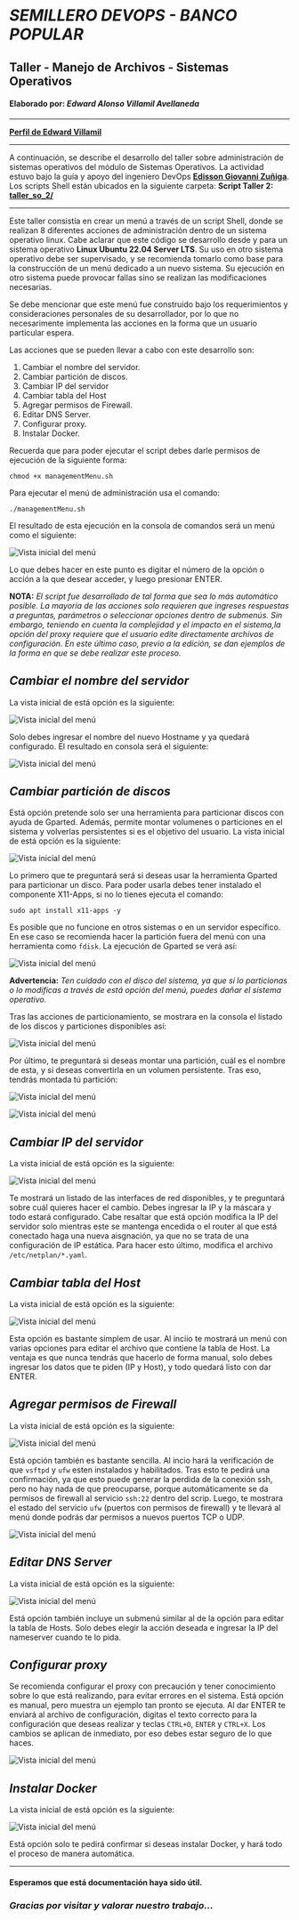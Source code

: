 # ***SEMILLERO DEVOPS - BANCO POPULAR***
## **Taller - Manejo de Archivos - Sistemas Operativos**
#### **Elaborado por:** *Edward Alonso Villamil Avellaneda*
-------------

[**Perfil de Edward Villamil**](https://eavillamila.github.io/Personal-Profile-Edward-Villamil/)

-------------
A continuación, se describe el desarrollo del taller sobre administración de sistemas operativos del módulo de Sistemas Operativos. La actividad estuvo bajo la guía y apoyo del ingeniero DevOps [**Edisson Giovanni Zuñiga**](https://giovanemere.github.io/Edisson-Giovanni-Z-Lopez/). Los scripts Shell están ubicados en la siguiente carpeta:
**Script Taller 2:** [**taller_so_2/**](https://github.com/eavillamila/semilleroDevOps/tree/main/taller_so_2)

------------
Este taller consistía en crear un menú a través de un script Shell, donde se realizan 8 diferentes acciones de administración dentro de un sistema operativo linux. Cabe aclarar que este código se desarrollo desde y para un sistema operativo **Linux Ubuntu 22.04 Server LTS**. Su uso en otro sistema operativo debe ser supervisado, y se recomienda tomarlo como base para la construcción de un menú dedicado a un nuevo sistema. Su ejecución en otro sistema puede provocar fallas sino se realizan las modificaciones necesarias.

Se debe mencionar que este menú fue construido bajo los requerimientos y consideraciones personales de su desarrollador, por lo que no necesarimente implementa las acciones en la forma que un usuario particular espera.

Las acciones que se pueden llevar a cabo con este desarrollo son:

1. Cambiar el nombre del servidor.
2. Cambiar partición de discos.
3. Cambiar IP del servidor
4. Cambiar tabla del Host
5. Agregar permisos de Firewall.
6. Editar DNS Server.
7. Configurar proxy.
8. Instalar Docker.

Recuerda que para poder ejecutar el script debes darle permisos de ejecución de la siguiente forma:

    chmod +x managementMenu.sh

Para ejecutar el menú de administración usa el comando:

    ./managementMenu.sh

El resultado de esta ejecución en la consola de comandos será un menú como el siguiente:

![Vista inicial del menú](pictures/menu.jpg)

Lo que debes hacer en este punto es digitar el número de la opción o acción a la que desear acceder, y luego presionar ENTER.

**NOTA:** *El script fue desarrollado de tal forma que sea lo más automático posible. La mayoría de las acciones solo requieren que ingreses respuestas a preguntas, parámetros o seleccionar opciones dentro de submenús. Sin embargo, teniendo en cuenta la complejidad y el impacto en el sistema,la opción del proxy requiere que el usuario edite directamente archivos de configuración. En este último caso, previo a la edición, se dan ejemplos de la forma en que se debe realizar este proceso.*

## *Cambiar el nombre del servidor*
La vista inicial de está opción es la siguiente:

![Vista inicial del menú](pictures/option1.jpg)

Solo debes ingresar el nombre del nuevo Hostname y ya quedará configurado. El resultado en consola será el siguiente:

![Vista inicial del menú](pictures/option11.jpg)

## *Cambiar partición de discos*
Está opción pretende solo ser una herramienta para particionar discos con ayuda de Gparted. Además, permite montar volumenes o particiones en el sistema y volverlas persistentes si es el objetivo del usuario. La vista inicial de está opción es la siguiente:

![Vista inicial del menú](pictures/option2.jpg)

Lo primero que te preguntará será si deseas usar la herramienta Gparted para particionar un disco. Para poder usarla debes tener instalado el componente X11-Apps, si no lo tienes ejecuta el comando:

    sudo apt install x11-apps -y

Es posible que no funcione en otros sistemas o en un servidor específico. En ese caso se recomienda hacer la partición fuera del menú con una herramienta como `fdisk`. La ejecución de Gparted se verá así:

![Vista inicial del menú](pictures/option21.jpg)

**Advertencia:** *Ten cuidado con el disco del sistema, ya que si lo particionas o lo modificas a través de está opción del menú, puedes dañar el sistema operativo.*

Tras las acciones de particionamiento, se mostrara en la consola el listado de los discos y particiones disponibles así:

![Vista inicial del menú](pictures/option22.jpg)

Por último, te preguntará si deseas montar una partición, cuál es el nombre de esta, y si deseas convertirla en un volumen persistente. Tras eso, tendrás montada tú partición:

![Vista inicial del menú](pictures/option23.jpg)

![Vista inicial del menú](pictures/option24.jpg)

## *Cambiar IP del servidor*
La vista inicial de está opción es la siguiente:

![Vista inicial del menú](pictures/option3.jpg)

Te mostrará un listado de las interfaces de red disponibles, y te preguntará sobre cuál quieres hacer el cambio. Debes ingresar la IP y la máscara y todo estará configurado. Cabe resaltar que está opción modifica la IP del servidor solo mientras este se mantenga encedida o el router al que está conectado haga una nueva aisgnación, ya que no se trata de una configuración de IP estática. Para hacer esto último, modifica el archivo `/etc/netplan/*.yaml`.

## *Cambiar tabla del Host*
La vista inicial de está opción es la siguiente:

![Vista inicial del menú](pictures/option4.jpg)

Esta opción es bastante simplem de usar. Al inciio te mostrará un menú con varias opciones para editar el archivo que contiene la tabla de Host. La ventaja es que nunca tendrás que hacerlo de forma manual, solo debes ingresar los datos que te piden (IP y Host), y todo quedará listo con dar ENTER.

## *Agregar permisos de Firewall*
La vista inicial de está opción es la siguiente:

![Vista inicial del menú](pictures/option5.jpg)

Está opción también es bastante sencilla. Al incio hará la verificación de que `vsftpd` y `ufw` esten instalados y habilitados. Tras esto te pedirá una confirmación, ya que esto puede generar la perdida de la conexión ssh, pero no hay nada de que preocuparse, porque automáticamente se da permisos de firewall al servicio `ssh:22` dentro del scrip. Luego, te mostrara el estado del servicio `ufw` (puertos con permisos de firewall) y te llevará al menú donde podrás dar permisos a nuevos puertos TCP o UDP.

![Vista inicial del menú](pictures/option51.jpg)

## *Editar DNS Server*
La vista inicial de está opción es la siguiente:

![Vista inicial del menú](pictures/option6.jpg)

Está opción también incluye un submenú similar al de la opción para editar la tabla de Hosts. Solo debes elegir la acción deseada e ingresar la IP del nameserver cuando te lo pida.

## *Configurar proxy*
Se recomienda configurar el proxy con precaución y tener conocimiento sobre lo que está realizando, para evitar errores en el sistema. Está opción es manual, pero muestra un ejemplo tan pronto se ejecuta. Al dar ENTER te enviará al archivo de configuración, digitas el texto correcto para la configuración que deseas realizar y teclas `CTRL+O`, `ENTER` y `CTRL+X`. Los cambios se aplican de inmediato, por eso debes estar seguro de lo que haces.

![Vista inicial del menú](pictures/option7.jpg)

## *Instalar Docker*
La vista inicial de está opción es la siguiente:

![Vista inicial del menú](pictures/option8.jpg)

Está opción solo te pedirá confirmar si deseas instalar Docker, y hará todo el proceso de manera automática.

------
#### **Esperamos que está documentación haya sido útil.**
### ***Gracias por visitar y valorar nuestro trabajo...***